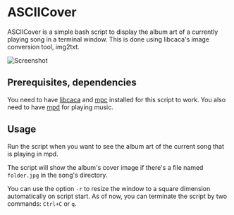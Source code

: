 ASCIICover
==========
ASCIICover is a simple bash script to display the album art of a currently playing song in a terminal window.
This is done using libcaca's image conversion tool, img2txt.

![Screenshot](http://i.imgur.com/4L5FC.png)

Prerequisites, dependencies
---------------------------
You need to have [libcaca][1] and [mpc][2] installed for this script to work. You also need to have [mpd][3] for playing music.

[1]: http://caca.zoy.org/wiki/libcaca
[2]: http://mpd.wikia.com/wiki/Client:Mpc
[3]: http://mpd.wikia.com/wiki/Music_Player_Daemon_Wiki

Usage
-----
Run the script when you want to see the album art of the current song that is playing in mpd.

The script will show the album's cover image if there's a file named `folder.jpg` in the song's directory.

You can use the option `-r` to resize the window to a square dimension automatically on script start.
As of now, you can terminate the script by two commands: `Ctrl+C` or `q`.